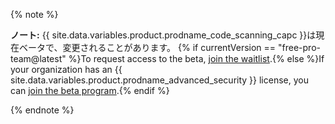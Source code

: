 {% note %}

**ノート:** {{ site.data.variables.product.prodname_code_scanning_capc }}は現在ベータで、変更されることがあります。 {% if currentVersion == "free-pro-team@latest" %}To request access to the beta, [join the waitlist](https://github.com/features/security/advanced-security/signup).{% else %}If your organization has an {{ site.data.variables.product.prodname_advanced_security }} license, you can [join the beta program](https://resources.github.com/beta-signup/).{% endif %}

{% endnote %}
